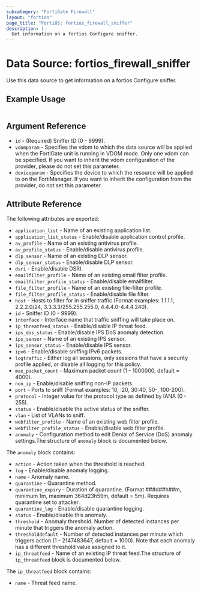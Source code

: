 ```yaml
---
subcategory: "FortiGate Firewall"
layout: "fortios"
page_title: "FortiOS: fortios_firewall_sniffer"
description: |-
  Get information on a fortios Configure sniffer.
---
```


# Data Source: fortios_firewall_sniffer
Use this data source to get information on a fortios Configure sniffer.


## Example Usage

```hcl

```

## Argument Reference

* `id` - (Required) Sniffer ID (0 - 9999).
* `vdomparam` - Specifies the vdom to which the data source will be applied when the FortiGate unit is running in VDOM mode. Only one vdom can be specified. If you want to inherit the vdom configuration of the provider, please do not set this parameter.
* `deviceparam` - Specifies the device to which the resource will be applied to on the FortiManager. If you want to inherit the configuration from the provider, do not set this parameter.

## Attribute Reference

The following attributes are exported:

* `application_list` - Name of an existing application list.
* `application_list_status` - Enable/disable application control profile.
* `av_profile` - Name of an existing antivirus profile.
* `av_profile_status` - Enable/disable antivirus profile.
* `dlp_sensor` - Name of an existing DLP sensor.
* `dlp_sensor_status` - Enable/disable DLP sensor.
* `dsri` - Enable/disable DSRI.
* `emailfilter_profile` - Name of an existing email filter profile.
* `emailfilter_profile_status` - Enable/disable emailfilter.
* `file_filter_profile` - Name of an existing file-filter profile.
* `file_filter_profile_status` - Enable/disable file filter.
* `host` - Hosts to filter for in sniffer traffic (Format examples: 1.1.1.1, 2.2.2.0/24, 3.3.3.3/255.255.255.0, 4.4.4.0-4.4.4.240).
* `id` - Sniffer ID (0 - 9999).
* `interface` - Interface name that traffic sniffing will take place on.
* `ip_threatfeed_status` - Enable/disable IP threat feed.
* `ips_dos_status` - Enable/disable IPS DoS anomaly detection.
* `ips_sensor` - Name of an existing IPS sensor.
* `ips_sensor_status` - Enable/disable IPS sensor.
* `ipv6` - Enable/disable sniffing IPv6 packets.
* `logtraffic` - Either log all sessions, only sessions that have a security profile applied, or disable all logging for this policy.
* `max_packet_count` - Maximum packet count (1 - 1000000, default = 4000).
* `non_ip` - Enable/disable sniffing non-IP packets.
* `port` - Ports to sniff (Format examples: 10, :20, 30:40, 50-, 100-200).
* `protocol` - Integer value for the protocol type as defined by IANA (0 - 255).
* `status` - Enable/disable the active status of the sniffer.
* `vlan` - List of VLANs to sniff.
* `webfilter_profile` - Name of an existing web filter profile.
* `webfilter_profile_status` - Enable/disable web filter profile.
* `anomaly` - Configuration method to edit Denial of Service (DoS) anomaly settings.The structure of `anomaly` block is documented below.

The `anomaly` block contains:

* `action` - Action taken when the threshold is reached.
* `log` - Enable/disable anomaly logging.
* `name` - Anomaly name.
* `quarantine` - Quarantine method.
* `quarantine_expiry` - Duration of quarantine. (Format ###d##h##m, minimum 1m, maximum 364d23h59m, default = 5m). Requires quarantine set to attacker.
* `quarantine_log` - Enable/disable quarantine logging.
* `status` - Enable/disable this anomaly.
* `threshold` - Anomaly threshold. Number of detected instances per minute that triggers the anomaly action.
* `thresholddefault` - Number of detected instances per minute which triggers action (1 - 2147483647, default = 1000). Note that each anomaly has a different threshold value assigned to it.
* `ip_threatfeed` - Name of an existing IP threat feed.The structure of `ip_threatfeed` block is documented below.

The `ip_threatfeed` block contains:

* `name` - Threat feed name.

